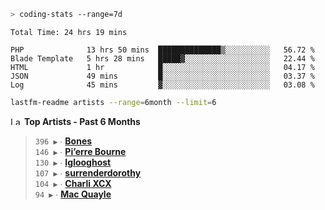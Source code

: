 ```zsh
> coding-stats --range=7d
```

<!--START_SECTION:waka-->

```text
Total Time: 24 hrs 19 mins

PHP              13 hrs 50 mins  ██████████████▒░░░░░░░░░░   56.72 %
Blade Template   5 hrs 28 mins   █████▓░░░░░░░░░░░░░░░░░░░   22.44 %
HTML             1 hr            █░░░░░░░░░░░░░░░░░░░░░░░░   04.17 %
JSON             49 mins         █░░░░░░░░░░░░░░░░░░░░░░░░   03.37 %
Log              45 mins         ▓░░░░░░░░░░░░░░░░░░░░░░░░   03.08 %
```

<!--END_SECTION:waka-->

```zsh
lastfm-readme artists --range=6month --limit=6
```

<!--START_LASTFM_ARTISTS:{"period": "6month", "rows": 6}-->
<a href="https://last.fm" target="_blank"><img src="https://user-images.githubusercontent.com/17434202/215290617-e793598d-d7c9-428f-9975-156db1ba89cc.svg" alt="Last.fm Logo" width="18" height="13"/></a> **Top Artists - Past 6 Months**

> `396 ▶️` ∙ **[Bones](https://www.last.fm/music/Bones)**<br/>
> `146 ▶️` ∙ **[Pi’erre Bourne](https://www.last.fm/music/Pi%E2%80%99erre+Bourne)**<br/>
> `130 ▶️` ∙ **[Iglooghost](https://www.last.fm/music/Iglooghost)**<br/>
> `107 ▶️` ∙ **[surrenderdorothy](https://www.last.fm/music/surrenderdorothy)**<br/>
> `104 ▶️` ∙ **[Charli XCX](https://www.last.fm/music/Charli+XCX)**<br/>
> `94 ▶️` ∙ **[Mac Quayle](https://www.last.fm/music/Mac+Quayle)**<br/>
<!--END_LASTFM_ARTISTS-->
